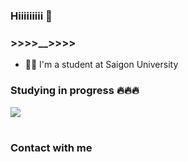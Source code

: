### Hiiiiiiiii 👋
### >>>>__>>>>
- 👨‍💻 I'm a student at Saigon University

### Studying in progress 🔥🔥🔥

<img src="E:\SVG\unreal-engine-svgrepo-com.svg">

<br>
<br>

### Contact with me

[instagram]: https://www.instagram.com/fiat_._
